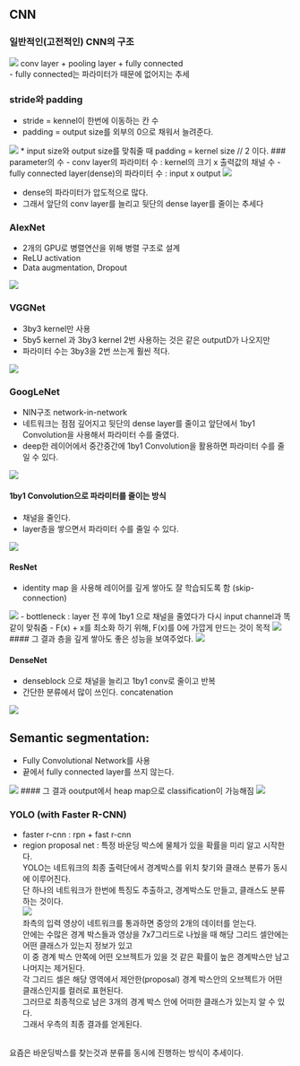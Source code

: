 ## CNN
### 일반적인(고전적인) CNN의 구조
<img src=image/CNNnet.PNG>
conv layer + pooling layer + fully connected
<br/>
- fully connected는 파라미터가  때문에 없어지는 추세

### stride와 padding
- stride = kennel이 한번에 이동하는 칸 수
- padding = output size를 외부의 0으로 채워서 늘려준다.
<img src=image/padding.PNG>
* input size와 output size를 맞춰줄 때 padding = kernel size // 2 이다.
### parameter의 수
- conv layer의 파라미터 수 : kernel의 크기 x 출력값의 채널 수
- fully connected layer(dense)의 파라미터 수 : input x output
<img src=image/parameterNumber.PNG>

* dense의 파라미터가 압도적으로 많다.
* 그래서 앞단의 conv layer를 늘리고 뒷단의 dense layer를 줄이는 추세다

### AlexNet
- 2개의 GPU로 병렬연산을 위해 병렬 구조로 설계
- ReLU activation 
- Data augmentation, Dropout
<img src=image/alex.PNG>

### VGGNet
- 3by3 kernel만 사용
- 5by5 kernel 과 3by3 kernel 2번 사용하는 것은 같은 outputD가 나오지만
- 파라미터 수는 3by3을 2번 쓰는게 훨씬 적다.
<img src=image/vgg.PNG>

### GoogLeNet
- NIN구조 network-in-network
- 네트워크는 점점 깊어지고 뒷단의 dense layer를 줄이고 앞단에서 1by1 Convolution을 사용해서 파라미터 수를 줄였다.
- deep한 레이어에서 중간중간에 1by1 Convolution을 활용하면 파라미터 수를 줄일 수 있다.
<img src=image/Googlenet.PNG>

#### 1by1 Convolution으로 파라미터를 줄이는 방식
- 채널을 줄인다. 
- layer층을 쌓으면서 파라미터 수를 줄일 수 있다.
<img src=image/1by1c.PNG>

#### ResNet 
- identity map 을 사용해 레이어를 깊게 쌓아도 잘 학습되도록 함 (skip-connection)
<img src=image/bottle.PNG>
- bottleneck : layer 전 후에 1by1 으로 채널을 줄였다가 다시 input channel과 똑같이 맞춰줌
- F(x) + x를 최소화 하기 위해, F(x)를 0에 가깝게 만드는 것이 목적
<img src=image/resnet.PNG>
#### 그 결과 층을 깊게 쌓아도 좋은 성능을 보여주었다.
<img src=image/resnetf.PNG>

#### DenseNet
- denseblock 으로 채널을 늘리고 1by1 conv로 줄이고 반복 
- 간단한 분류에서 많이 쓰인다. concatenation 
<img src=image/dense.PNG>

## Semantic segmentation:
- Fully Convolutional Network를 사용
- 끝에서 fully connected layer를 쓰지 않는다.
<img src=image/convlize.PNG>
#### 그 결과 ooutput에서 heap map으로 classification이 가능해짐
<img src=image/heatmap.PNG>

### YOLO (with Faster R-CNN)
- faster r-cnn : rpn + fast r-cnn
- region proposal net : 특정 바운딩 박스에 물체가 있을 확률을 미리 알고 시작한다.<br/>
YOLO는 네트워크의 최종 출력단에서 경계박스를 위치 찾기와 클래스 분류가 동시에 이루어진다.<br/>
단 하나의 네트워크가 한번에 특징도 추출하고, 경계박스도 만들고, 클래스도 분류하는 것이다.<br/>
<img src=image/yolo.PNG><br/>
좌측의 입력 영상이 네트워크를 통과하면 중앙의 2개의 데이터를 얻는다.<br/>
안에는 수많은 경계 박스들과 영상을 7x7그리드로 나눴을 때 해당 그리드 셀안에는 어떤 클래스가 있는지 정보가 있고<br/>
이 중 경계 박스 안쪽에 어떤 오브젝트가 있을 것 같은 확률이 높은 경계박스만 남고 나머지는 제거된다.<br/>
각 그리드 셀은 해당 영역에서 제안한(proposal) 경계 박스안의 오브젝트가 어떤 클래스인지를 컬러로 표현된다.<br/>
그러므로 최종적으로 남은 3개의 경계 박스 안에 어떠한 클래스가 있는지 알 수 있다.<br/>
그래서 우측의 최종 결과를 얻게된다.<br/>
<br/>
요즘은 바운딩박스를 찾는것과 분류를 동시에 진행하는 방식이 추세이다.
